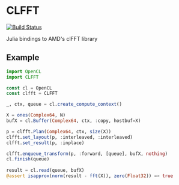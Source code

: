 # CLFFT

[![Build Status](https://travis-ci.org/jakebolewski/CLFFT.jl.png)](https://travis-ci.org/jakebolewski/CLFFT.jl)

Julia bindings to AMD's clFFT library

## Example

```julia
import OpenCL
import CLFFT

const cl = OpenCL
const clfft = CLFFT

_, ctx, queue = cl.create_compute_context()

X = ones(Complex64, N)
bufX = cl.Buffer(Complex64, ctx, :copy, hostbuf=X)

p = clfft.Plan(Complex64, ctx, size(X))
clfft.set_layout(p, :interleaved, :interleaved)
clfft.set_result(p, :inplace)

clfft.enqueue_transform(p, :forward, [queue], bufX, nothing)  
cl.finish(queue)
    
result = cl.read(queue, bufX)
@assert isapprox(norm(result - fft(X)), zero(Float32)) => true
```
